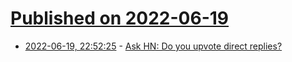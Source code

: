 # [Published on 2022-06-19](index.md)

* [2022-06-19, 22:52:25](https://news.ycombinator.com/item?id=31804303) - [Ask HN: Do you upvote direct replies?](https://news.ycombinator.com/item?id=31804303)
